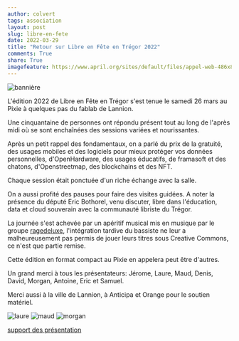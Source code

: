 ```yaml
---
author: colvert
tags: association
layout: post
slug: libre-en-fete
date: 2022-03-29
title: "Retour sur Libre en Fête en Trégor 2022"
comments: True
share: True
imagefeature: https://www.april.org/sites/default/files/appel-web-486x80-libre-en-fete-2022.png
---
```

![bannière](https://www.libre-en-fete.net/IMG/png/appel-web-486x80-libre-en-fete-2022.png)

L'édition 2022 de Libre en Fête en Trégor s'est tenue le samedi 26 mars au Pixie à quelques pas
du fablab de Lannion.

Une cinquantaine de personnes ont répondu présent tout au long de l'après midi où se sont
enchaînées des sessions variées et nourissantes.

Après un petit rappel des fondamentaux, on a parlé du prix de la gratuité, des usages mobiles et
des logiciels pour mieux protéger vos données personnelles, d'OpenHardware,
des usages éducatifs, de framasoft et des chatons, d'Openstreetmap, des blockchains et des NFT.

Chaque session était ponctuée d'un riche échange avec la salle.

On a aussi profité des pauses pour faire des visites guidées.
A noter la présence du député Eric Bothorel, venu discuter, libre dans l'éducation, data et cloud souverain avec la
communauté libriste du Trégor.

La journée s'est achevée par un apéritif musical mis en musique par le groupe
[ragedeluxe](https://ragedeluxe.rocks), l'intégration tardive du bassiste ne leur a
malheureusement pas permis de jouer leurs titres sous Creative Commons, ce n'est que partie remise. 

Cette édition en format compact au Pixie en appelera peut être d'autres. 

Un grand merci à tous les présentateurs: Jérome, Laure, Maud, Denis, David, Morgan, Antoine,
Eric et Samuel.

Merci aussi à la ville de Lannion, à Anticipa et Orange pour le soutien matériel.

![laure](https://pbs.twimg.com/media/FOx8yOPXsAQ7SrP?format=jpg&name=small)
![maud](https://pbs.twimg.com/media/FOyNGwdXMAYHfiQ?format=jpg&name=small)
![morgan](https://pbs.twimg.com/media/FOycENcWQAE1_5X?format=jpg&name=small)

[support des présentation](https://wiki.fablab-lannion.org//index.php?title=Libre_en_Fête_2022)



